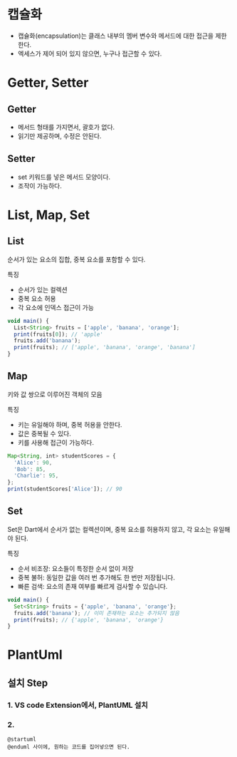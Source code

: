 # 캡슐화

- 캡슐화(encapsulation)는 클래스 내부의 멤버 변수와 메서드에 대한 접근을 제한한다.
- 엑세스가 제어 되어 있지 않으면, 누구나 접근할 수 있다.

# Getter, Setter

## Getter

- 메서드 형태를 가지면서, 괄호가 없다.
- 읽기만 제공하며, 수정은 안된다.

## Setter

- set 키워드를 넣은 메서드 모양이다.
- 조작이 가능하다.

# List, Map, Set

## List

순서가 있는 요소의 집합, 중복 요소를 포함할 수 있다. 

특징

- 순서가 있는 컬렉션
- 중복 요소 허용
- 각 요소에 인덱스 접근이 가능

```jsx
void main() {
  List<String> fruits = ['apple', 'banana', 'orange'];
  print(fruits[0]); // 'apple'
  fruits.add('banana');
  print(fruits); // ['apple', 'banana', 'orange', 'banana']
}
```

## Map

키와 값 쌍으로 이루어진 객체의 모음

특징

- 키는 유일해야 하며, 중복 허용을 안한다.
- 값은 중복될 수 있다.
- 키를 사용해 접근이 가능하다.

```jsx
Map<String, int> studentScores = {
  'Alice': 90,
  'Bob': 85,
  'Charlie': 95,
};
print(studentScores['Alice']); // 90
```

## Set

Set은 Dart에서 순서가 없는 컬렉션이며, 중복 요소를 허용하지 않고, 각 요소는 유일해야 된다.

특징

- 순서 비조장: 요소들이 특정한 순서 없이 저장
- 중복 불허: 동일한 값을 여러 번 추가해도 한 번만 저장됩니다.
- 빠른 검색: 요소의 존재 여부를 빠르게 검사할 수 있습니다.

```jsx
void main() {
  Set<String> fruits = {'apple', 'banana', 'orange'};
  fruits.add('banana'); // 이미 존재하는 요소는 추가되지 않음
  print(fruits); // {'apple', 'banana', 'orange'}
}
```

# PlantUml

## 설치 Step

### 1. VS code Extension에서, **PlantUML 설치**

### 2.
```
@startuml 
@enduml 사이에, 원하는 코드를 집어넣으면 된다. 
```